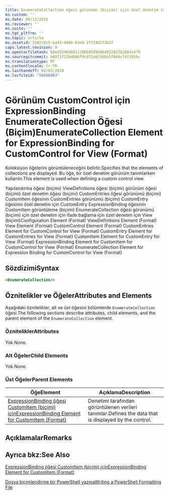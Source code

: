 ```yaml
---
title: EnumerateCollection öğesi görünümü (biçimi) için özel denetim için ExpressionBinding için | Microsoft Docs
ms.custom: ''
ms.date: 09/13/2016
ms.reviewer: ''
ms.suite: ''
ms.tgt_pltfrm: ''
ms.topic: article
ms.assetid: 3182c0c5-ba43-4d00-b3e0-27f24d272b2f
caps.latest.revision: 9
ms.openlocfilehash: b0ed329600811206b8569b864032825818841479
ms.sourcegitcommit: b6871f21bd666f9cd71dd336bb3f844cf472b56c
ms.translationtype: MT
ms.contentlocale: tr-TR
ms.lasthandoff: 02/03/2019
ms.locfileid: "56846903"
---
```

# <a name="enumeratecollection-element-for-expressionbinding-for-customcontrol-for-view-format"></a><span data-ttu-id="a4ef1-102">Görünüm CustomControl için ExpressionBinding EnumerateCollection Öğesi (Biçim)</span><span class="sxs-lookup"><span data-stu-id="a4ef1-102">EnumerateCollection Element for ExpressionBinding for CustomControl for View (Format)</span></span>

<span data-ttu-id="a4ef1-103">Koleksiyon öğelerini görüntüleneceğini belirtir.</span><span class="sxs-lookup"><span data-stu-id="a4ef1-103">Specifies that the elements of collections are displayed.</span></span> <span data-ttu-id="a4ef1-104">Bu öğe, bir özel denetim görünüm tanımlarken kullanılır.</span><span class="sxs-lookup"><span data-stu-id="a4ef1-104">This element is used when defining a custom control view.</span></span>

<span data-ttu-id="a4ef1-105">Yapılandırma öğesi (biçimi) ViewDefinitions öğesi (biçimi) görünüm öğesi (biçimi) özel denetim öğesi (biçimi) CustomEntries öğesi görünümü (biçimi) CustomItem öğesinin CustomEntries görünümü (biçimi) CustomEntry öğesinin özel denetim için CustomEntry ExpressionBinding öğesinin CustomItem görüntüleme (biçimi) EnumerateCollection öğesi görünümü (biçimi) için özel denetim için ifade bağlama için özel denetim için View (biçimi)</span><span class="sxs-lookup"><span data-stu-id="a4ef1-105">Configuration Element (Format) ViewDefinitions Element (Format) View Element (Format) CustomControl Element (Format) CustomEntries Element for CustomControl for View (Format) CustomEntry Element for CustomEntries for View (Format) CustomItem Element for CustomEntry for View (Format) ExpressionBinding Element for CustomItem for CustomControl for View (Format) EnumerateCollection Element for Expression Binding for CustomControl for View (Format)</span></span>

## <a name="syntax"></a><span data-ttu-id="a4ef1-106">Sözdizimi</span><span class="sxs-lookup"><span data-stu-id="a4ef1-106">Syntax</span></span>

```xml
<EnumerateCollection/>
```

## <a name="attributes-and-elements"></a><span data-ttu-id="a4ef1-107">Öznitelikler ve Öğeler</span><span class="sxs-lookup"><span data-stu-id="a4ef1-107">Attributes and Elements</span></span>

<span data-ttu-id="a4ef1-108">Aşağıdaki öznitelikler, alt ve üst öğesini bölümlerde `EnumerateCollection` öğesi.</span><span class="sxs-lookup"><span data-stu-id="a4ef1-108">The following sections describe attributes, child elements, and the parent element of the `EnumerateCollection` element.</span></span>

### <a name="attributes"></a><span data-ttu-id="a4ef1-109">Öznitelikler</span><span class="sxs-lookup"><span data-stu-id="a4ef1-109">Attributes</span></span>

<span data-ttu-id="a4ef1-110">Yok.</span><span class="sxs-lookup"><span data-stu-id="a4ef1-110">None.</span></span>

### <a name="child-elements"></a><span data-ttu-id="a4ef1-111">Alt Öğeler</span><span class="sxs-lookup"><span data-stu-id="a4ef1-111">Child Elements</span></span>

<span data-ttu-id="a4ef1-112">Yok.</span><span class="sxs-lookup"><span data-stu-id="a4ef1-112">None.</span></span>

### <a name="parent-elements"></a><span data-ttu-id="a4ef1-113">Üst Öğeler</span><span class="sxs-lookup"><span data-stu-id="a4ef1-113">Parent Elements</span></span>

|<span data-ttu-id="a4ef1-114">Öğe</span><span class="sxs-lookup"><span data-stu-id="a4ef1-114">Element</span></span>|<span data-ttu-id="a4ef1-115">Açıklama</span><span class="sxs-lookup"><span data-stu-id="a4ef1-115">Description</span></span>|
|-------------|-----------------|
|[<span data-ttu-id="a4ef1-116">ExpressionBinding öğesi CustomItem (biçimi) için</span><span class="sxs-lookup"><span data-stu-id="a4ef1-116">ExpressionBinding Element for CustomItem (Format)</span></span>](./expressionbinding-element-for-customitem-for-controls-for-configuration-format.md)|<span data-ttu-id="a4ef1-117">Denetimi tarafından görüntülenen verileri tanımlar.</span><span class="sxs-lookup"><span data-stu-id="a4ef1-117">Defines the data that is displayed by the control.</span></span>|

## <a name="remarks"></a><span data-ttu-id="a4ef1-118">Açıklamalar</span><span class="sxs-lookup"><span data-stu-id="a4ef1-118">Remarks</span></span>

## <a name="see-also"></a><span data-ttu-id="a4ef1-119">Ayrıca bkz:</span><span class="sxs-lookup"><span data-stu-id="a4ef1-119">See Also</span></span>

[<span data-ttu-id="a4ef1-120">ExpressionBinding öğesi CustomItem (biçimi) için</span><span class="sxs-lookup"><span data-stu-id="a4ef1-120">ExpressionBinding Element for CustomItem (Format)</span></span>](./expressionbinding-element-for-customitem-for-controls-for-configuration-format.md)

[<span data-ttu-id="a4ef1-121">Dosya biçimlendirme bir PowerShell yazma</span><span class="sxs-lookup"><span data-stu-id="a4ef1-121">Writing a PowerShell Formatting File</span></span>](./writing-a-powershell-formatting-file.md)
